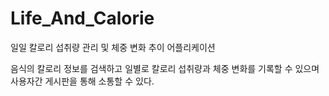 # Life_And_Calorie
일일 칼로리 섭취량 관리 및 체중 변화 추이 어플리케이션

음식의 칼로리 정보를 검색하고 일별로 칼로리 섭취량과 체중 변화를 기록할 수 있으며 사용자간 게시판을 통해 소통할 수 있다.
